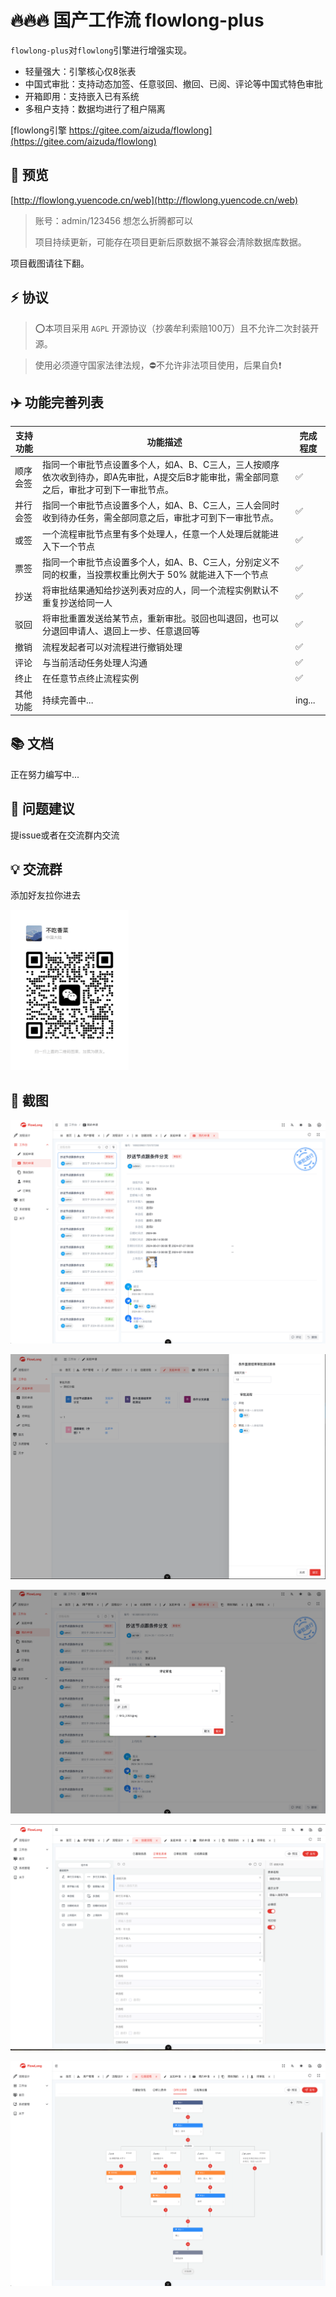 # 🔥🔥🔥 国产工作流 flowlong-plus

`flowlong-plus`对`flowlong`引擎进行增强实现。

* 轻量强大：引擎核心仅8张表
* 中国式审批：支持动态加签、任意驳回、撤回、已阅、评论等中国式特色审批
* 开箱即用：支持嵌入已有系统
* 多租户支持：数据均进行了租户隔离

[flowlong引擎 https://gitee.com/aizuda/flowlong](https://gitee.com/aizuda/flowlong)

## 🌵 预览

[http://flowlong.yuencode.cn/web](http://flowlong.yuencode.cn/web)

> 账号：admin/123456 想怎么折腾都可以
>
> 项目持续更新，可能存在项目更新后原数据不兼容会清除数据库数据。

项目截图请往下翻。

## ⚡️ 协议

> ⭕本项目采用 `AGPL` 开源协议（抄袭牟利索赔100万）且不允许二次封装开源。

> 使用必须遵守国家法律法规，⛔不允许非法项目使用，后果自负❗




## ✈️ 功能完善列表

| 支持功能 | 功能描述                                                     | 完成程度 |
| -------- | ------------------------------------------------------------ | -------- |
| 顺序会签 | 指同一个审批节点设置多个人，如A、B、C三人，三人按顺序依次收到待办，即A先审批，A提交后B才能审批，需全部同意之后，审批才可到下一审批节点。 | ✅        |
| 并行会签 | 指同一个审批节点设置多个人，如A、B、C三人，三人会同时收到待办任务，需全部同意之后，审批才可到下一审批节点。 | ✅        |
| 或签     | 一个流程审批节点里有多个处理人，任意一个人处理后就能进入下一个节点 | ✅        |
| 票签     | 指同一个审批节点设置多个人，如A、B、C三人，分别定义不同的权重，当投票权重比例大于 50% 就能进入下一个节点 | ✅        |
| 抄送     | 将审批结果通知给抄送列表对应的人，同一个流程实例默认不重复抄送给同一人 | ✅        |
| 驳回     | 将审批重置发送给某节点，重新审批。驳回也叫退回，也可以分退回申请人、退回上一步、任意退回等 | ✅        |
| 撤销     | 流程发起者可以对流程进行撤销处理                             | ✅        |
| 评论     | 与当前活动任务处理人沟通                                     | ✅        |
| 终止     | 在任意节点终止流程实例                                       | ✅        |
| 其他功能 | 持续完善中...                                                | ing...   |



## 📚 文档

正在努力编写中...



## 🌴 问题建议

提issue或者在交流群内交流



## 💡 交流群

添加好友拉你进去

<img src="./README/wechat.jpeg" alt="image" style="zoom: 25%;" />

## 🎃 截图

![image](./README/1.png)

![image](./README/2.png)

![image](./README/3.png)

![image](./README/4.png)

![image](./README/5.png)

